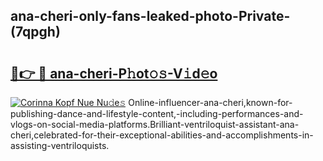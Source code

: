 ## ana-cheri-only-fans​-leaked-photo​-Private-(7qpgh)


# <h2><a href="https://mediaupload.pro?title=ana-cheri&ref=git">🔗👉 🔴 ana-cheri-P𝚑ot𝚘𝚜-V𝚒d𝚎o</a></h2>

[![Corinna Kopf Nue Nu𝚍e𝚜](https://i.imgur.com/0qMVB7G.gif)](https://mediaupload.pro?title=ana-cheri&ref=git)
Online-influencer-ana-cheri,known-for-publishing-dance-and-lifestyle-content,-including-performances-and-vlogs-on-social-media-platforms.Brilliant-ventriloquist-assistant-ana-cheri,celebrated-for-their-exceptional-abilities-and-accomplishments-in-assisting-ventriloquists.  